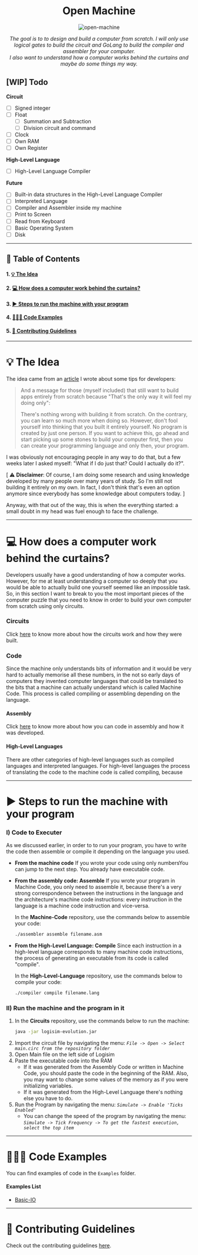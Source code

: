 <h1 align="center">Open Machine</h1>
<div align="center">

<img align="center" src="https://raw.githubusercontent.com/Open-Machine/README/master/Media/logo-horizontal.png" alt="open-machine"/>

<i>The goal is to to design and build a computer from scratch. I will only use logical gates to build the circuit and GoLang to build the compiler and assembler for your computer.</i>
<br/>
<i>I also want to understand how a computer works behind the curtains and maybe do some things my way.</i>

</div>

## [WIP] Todo
**Circuit**
- [ ] Signed integer
- [ ] Float
  - [ ] Summation and Subtraction
  - [ ] Division circuit and command
- [ ] Clock
- [ ] Own RAM
- [ ] Own Register

**High-Level Language**
- [ ] High-Level Language Compiler

**Future**
- [ ] Built-in data structures in the High-Level Language Compiler
- [ ] Interpreted Language
- [ ] Compiler and Assembler inside my machine
- [ ] Print to Screen
- [ ] Read from Keyboard
- [ ] Basic Operating System
- [ ] Disk

---

## 🔖 Table of Contents
#### 1. [💡 The Idea](#the-idea)
#### 2. [💻 How does a computer work behind the curtains?](#how-does-a-computer-work-behind-the-curtains)
#### 3. [▶️ Steps to run the machine with your program](#steps-to-run-the-machine-with-your-program)
#### 4. [👨🏻‍💻 Code Examples](#code-examples)
#### 5. [📄 Contributing Guidelines](#contributing-guidelines)

---

# 💡 The Idea

The idea came from an [article](https://medium.com/@luca.assumpcao.dillenburg/programming-tips-from-a-not-yet-experienced-programmer-754623ce28ae) I wrote about some tips for developers:

> And a message for those (myself included) that still want to build apps entirely from scratch because "That's the only way it will feel my doing only":
> 
> There's nothing wrong with building it from scratch. On the contrary, you can learn so much more when doing so. However, don't fool yourself into thinking that you built it entirely yourself. No program is created by just one person. If you want to achieve this, go ahead and start picking up some stones to build your computer first, then you can create your programming language and only then, your program.

I was obviously not encouraging people in any way to do that, but a few weeks later I asked myself: "What if I do just that? Could I actually do it?".

[ ⚠️ **Disclaimer**: Of course, I am doing some research and using knowledge developed by many people over many years of study. So I'm still not building it entirely on my own. In fact, I don't think that's even an option anymore since everybody has some knowledge about computers today. ]

Anyway, with that out of the way, this is when the everything started: a small doubt in my head was fuel enough to face the challenge.

---

# 💻 How does a computer work behind the curtains?
Developers usually have a good understanding of how a computer works. However, for me at least understanding a computer so deeply that you would be able to actually build one yourself seemed like an impossible task. So, in this section I want to break to you the most important pieces of the computer puzzle that you need to know in order to build your own computer from scratch using only circuits.

### Circuits
Click [here]() to know more about how the circuits work and how they were built.

### Code
Since the machine only understands bits of information and it would be very hard to actually memorise all these numbers, in the not so early days of computers they invented computer languages that could be translated to the bits that a machine can actually understand which is called Machine Code. This process is called compiling or assembling depending on the language.

#### Assembly
Click [here]() to know more about how you can code in assembly and how it was developed.

#### High-Level Languages
There are other categories of high-level languages such as compiled languages and interpreted languages. 
For high-level languages the process of translating the code to the machine code is called compiling, because 

---

# ▶️ Steps to run the machine with your program


### I) Code to Executer
As we discussed earlier, in order to to run your program, you have to write the code then assemble or compile it depending on the language you used.

- **From the machine code**
	If you wrote your code using only numbersYou can jump to the next step. You already have executable code.

- **From the assembly code: Assemble**
	If you wrote your program in Machine Code, you only need to assemble it, because there's a very strong correspondence between the instructions in the language and the architecture's machine code instructions: every instruction in the language is a machine code instruction and vice-versa.

	In the **Machine-Code** repository, use the commands below to assemble your code:
	```sh
	./assembler assemble filename.asm
	```

- **From the High-Level Language: Compile**
	Since each instruction in a high-level language corresponds to many machine code instructions, the process of generating an executable from its code is called "compile".

	In the **High-Level-Language** repository, use the commands below to compile your code:
	```sh
	./compiler compile filename.lang
	```


### II) Run the machine and the program in it
1. In the **Circuits** repository, use the commands below to run the machine:
	```sh
	java -jar logisim-evolution.jar
	```
2. Import the circuit file by navigating the menu:
   *```File -> Open -> Select main.circ from the repository folder```*
3. Open Main file on the left side of Logisim
4. Paste the executable code into the RAM
   - If it was generated from the Assembly Code or written in Machine Code, you should paste the code in the beginning of the RAM. Also, you may want to change some values of the memory as if you were initializing variables.
   - If it was generated from the High-Level Language there's nothing else you have to do.
5. Run the Program by navigating the menu:
   *```Simulate -> Enable 'Ticks Enabled'```*
   - You can change the speed of the program by navigating the menu: 
	*```Simulate -> Tick Frequency -> To get the fastest execution, select the top item```*

---

# 👨🏻‍💻 Code Examples
You can find examples of code in the ```Examples``` folder.
#### Examples List
- [Basic-IO](Examples/basic-io)

---

# 📄 Contributing Guidelines
Check out the contributing guidelines [here](https://github.com/Open-Machine/Organization-README/blob/master/CONTRIBUTION.md).
